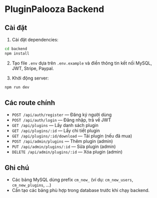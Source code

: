 # PluginPalooza Backend

## Cài đặt

1. Cài đặt dependencies:
```bash
cd backend
npm install
```

2. Tạo file `.env` dựa trên `.env.example` và điền thông tin kết nối MySQL, JWT, Stripe, Paypal.

3. Khởi động server:
```bash
npm run dev
```

## Các route chính

- `POST /api/auth/register` — Đăng ký người dùng
- `POST /api/auth/login` — Đăng nhập, trả về JWT
- `GET /api/plugins` — Lấy danh sách plugin
- `GET /api/plugins/:id` — Lấy chi tiết plugin
- `GET /api/plugins/:id/download` — Tải plugin (nếu đã mua)
- `POST /api/admin/plugins` — Thêm plugin (admin)
- `PUT /api/admin/plugins/:id` — Sửa plugin (admin)
- `DELETE /api/admin/plugins/:id` — Xóa plugin (admin)

## Ghi chú
- Các bảng MySQL dùng prefix `cm_new_` (ví dụ: `cm_new_users`, `cm_new_plugins`, ...)
- Cần tạo các bảng phù hợp trong database trước khi chạy backend. 